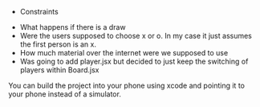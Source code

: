 - Constraints

* What happens if there is a draw
* Were the users supposed to choose x or o. In my case it just assumes the first person is an x.
* How much material over the internet were we supposed to use
* Was going to add player.jsx but decided to just keep the switching of players within Board.jsx

You can build the project into your phone using xcode and pointing it to your phone instead of a simulator.
